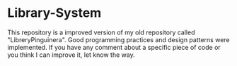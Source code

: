 # Library-System
This repository is a improved version of my old repository called "LibreryPinguinera". Good programming practices and design patterns were implemented. If you have any comment about a specific piece of code or you think I can improve it, let know the way.
